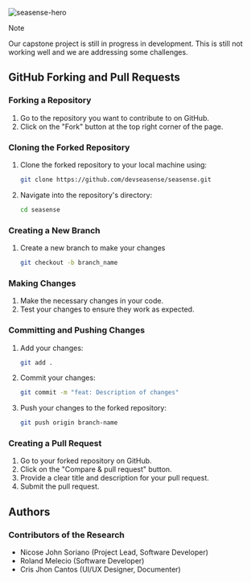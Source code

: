 ![seasense-hero](https://github.com/user-attachments/assets/f42e53b4-39ec-4fb8-91a0-6b76f3093df0)

> [!NOTE]
> Our capstone project is still in progress in development. This is still not working well and we are addressing some challenges. 

## GitHub Forking and Pull Requests

### Forking a Repository
1. Go to the repository you want to contribute to on GitHub.
2. Click on the "Fork" button at the top right corner of the page.

### Cloning the Forked Repository
1. Clone the forked repository to your local machine using:
   ```sh
   git clone https://github.com/devseasense/seasense.git

2. Navigate into the repository's directory:
   ```sh
   cd seasense

### Creating a New Branch
1. Create a new branch to make your changes
   ```sh
   git checkout -b branch_name

### Making Changes
1. Make the necessary changes in your code.
2. Test your changes to ensure they work as expected.

### Committing and Pushing Changes
1. Add your changes:
   ```sh
   git add .

2. Commit your changes:
   ```sh
   git commit -m "feat: Description of changes"

3. Push your changes to the forked repository:
   ```sh
   git push origin branch-name

### Creating a Pull Request
1. Go to your forked repository on GitHub.
2. Click on the "Compare & pull request" button.
3. Provide a clear title and description for your pull request.
4. Submit the pull request.

## Authors

### Contributors of the Research
- Nicose John Soriano (Project Lead, Software Developer)
- Roland Melecio (Software Developer)
- Cris Jhon Cantos (UI/UX Designer, Documenter)



